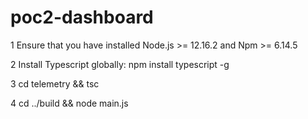 # poc2-dashboard

1 Ensure that you have installed Node.js >= 12.16.2 and Npm >= 6.14.5

2 Install Typescript globally: npm install typescript -g

3 cd telemetry && tsc

4 cd ../build && node main.js
